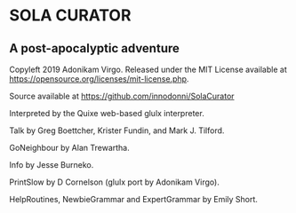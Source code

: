 # SOLA CURATOR
## A post-apocalyptic adventure
Copyleft 2019 Adonikam Virgo. Released under the MIT License
available at https://opensource.org/licenses/mit-license.php.

Source available at https://github.com/innodonni/SolaCurator

Interpreted by the Quixe web-based glulx interpreter.

Talk by Greg Boettcher, Krister Fundin, and Mark J. Tilford.

GoNeighbour by Alan Trewartha.

Info by Jesse Burneko.

PrintSlow by D Cornelson (glulx port by Adonikam Virgo).

HelpRoutines, NewbieGrammar and ExpertGrammar by Emily Short.
